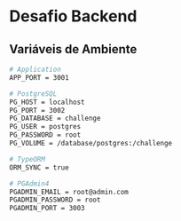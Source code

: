 # Desafio Backend

## Variáveis de Ambiente

```bash
# Application
APP_PORT = 3001

# PostgreSQL
PG_HOST = localhost
PG_PORT = 3002
PG_DATABASE = challenge
PG_USER = postgres
PG_PASSWORD = root
PG_VOLUME = /database/postgres:/challenge

# TypeORM
ORM_SYNC = true

# PGAdmin4
PGADMIN_EMAIL = root@admin.com
PGADMIN_PASSWORD = root
PGADMIN_PORT = 3003
```
